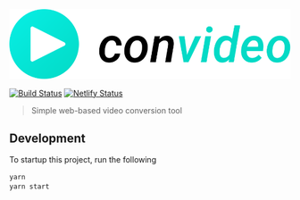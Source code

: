 <img src="/src/assets/logo.svg" alt="convideo" />

[![Build Status](https://travis-ci.com/lucasecdb/convideo.svg?branch=master)](https://travis-ci.com/lucasecdb/convideo)
[![Netlify Status](https://api.netlify.com/api/v1/badges/a5bd4b11-ad87-4532-b9ef-0586b3bdc839/deploy-status)](https://app.netlify.com/sites/convideo/deploys)

> Simple web-based video conversion tool

## Development

To startup this project, run the following

```bash
yarn
yarn start
```
